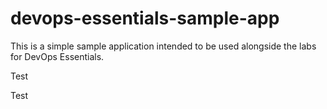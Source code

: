 # devops-essentials-sample-app

This is a simple sample application intended to be used alongside the labs for DevOps Essentials.


Test

Test